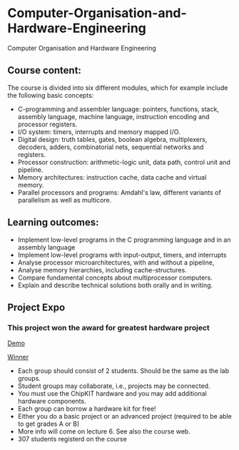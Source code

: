 # Computer-Organisation-and-Hardware-Engineering
Computer Organisation and Hardware Engineering

## Course content:

The course is divided into six different modules, which for example include the following basic concepts:

- C-programming and assembler language: pointers, functions, stack, assembly language, machine language, instruction encoding and processor registers.
- I/O system: timers, interrupts and memory mapped I/O.
- Digital design: truth tables, gates, boolean algebra, multiplexers, decoders, adders, combinatorial nets, sequential networks and registers.
- Processor construction: arithmetic-logic unit, data path, control unit and pipeline.
- Memory architectures: instruction cache, data cache and virtual memory.
- Parallel processors and programs: Amdahl's law, different variants of parallelism as well as multicore.

## Learning outcomes:

- Implement low-level programs in the C programming language and in an assembly language
- Implement low-level programs with input-output, timers, and interrupts
- Analyse processor microarchitectures, with and without a pipeline,
- Analyse memory hierarchies, including cache-structures.
- Compare fundamental concepts about multiprocessor computers.
- Explain and describe technical solutions both orally and in writing. 

## Project Expo
### This project won the award for greatest hardware project 

[Demo](https://github.com/wolf019/IS1200-Computer-Organisation-and-Hardware-Engineering/blob/master/IMG_2673.mov)

[Winner](https://github.com/wolf019/IS1200-Computer-Organisation-and-Hardware-Engineering/blob/master/no1.png)

- Each group should consist of 2 students. Should be the same as the lab groups.
- Student groups may collaborate, i.e., projects may be connected.
- You must use the ChipKIT hardware and you may add additional hardware components.
- Each group can borrow a hardware kit for free!
- Either you do a basic project or an advanced project (required to be able to get grades A or B)
- More info will come on lecture 6. See also the course web.
- 307 students registerd on the course


